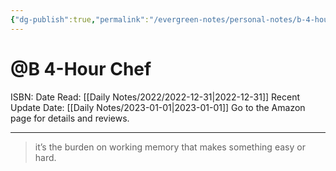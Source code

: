 ```yaml
---
{"dg-publish":true,"permalink":"/evergreen-notes/personal-notes/b-4-hour-chef/"}
---
```



# @B 4-Hour Chef
ISBN: 
Date Read: [[Daily Notes/2022/2022-12-31\|2022-12-31]]
Recent Update Date: [[Daily Notes/2023-01-01\|2023-01-01]]
Go to the Amazon page for details and reviews.

---

> it’s the burden on working memory that makes something easy or hard.
